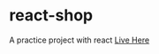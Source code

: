 # react-shop
A practice project with react
<a href="https://react-ftibp2.stackblitz.io/">Live Here</a>
